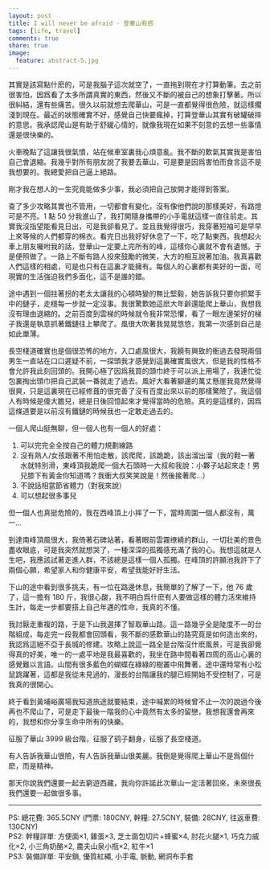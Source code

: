 ```yaml
---
layout: post
title: I will never be afraid - 登華山有感
tags: [life, travel]
comments: true
share: true
image:
  feature: abstract-5.jpg
---
```


其實是該寫點什麽的，可是我腦子這次就空了，一直拖到現在才打算動筆。去之前很害怕，因爲看了太多所謂真實的東西，然後又不斷的被自己的想象打擊著。所以很糾結，還有些痛苦。很久以前就想去爬華山，可是一直都覺得很危險，就這樣擱淺到現在。最近的狀態確實不好，感覺自己快要瘋掉，打算登華山其實有破罐破摔的意思。我承認爬山是有助于舒緩心情的，就像我現在如果不刻意的去想一些事情還是很快樂的。

火車晚點了這讓我很氣憤，站在候車室裏我心煩意亂。我不斷的歎氣其實我是害怕自己會退縮。我幾乎對所有朋友說了我要去華山，可是要是因爲害怕而食言這不是我想要的。我總愛把自己逼上絕路。

剛才我在想人的一生究竟能做多少事，我必須把自己放開才能得到答案。

查了多少攻略其實也不管用，一切都會有變化，沒有像他們說的那樣美好，有路燈可是不亮。1 點 50 分我進山了，我打開隨身攜帶的小手電就這樣一直往前走。其實我沒指望能看見日出，可是我卻看見了。並且我覺得很巧，我穿著短袖可是早早上來等候的人們都穿的棉衣。看完日出我好好休息了一下，吃了點東西。我想起火車上朋友囑咐我的話，登華山一定要上完所有的峰，這樣你心裏就不會有遺憾。于是便照做了。一路上不斷有路人投來鼓勵的微笑，大方的相互說著加油。我真喜歡人們這樣的相處，可是也只有在這裏才能擁有。每個人的心裏都有美好的一面，可現實的生活強迫我們多面化，這不是誰的錯。

途中遇到一個拄著拐的老太太讓我的心頓時變的無比堅毅，她告訴我只要你抓緊手中的鏈子，走穩每一步就一定沒事。我很驚歎她這麽大年齡還能爬上華山，我想我沒有理由退縮的。之前百度到雲梯的時候就令我非常恐懼，看了一眼左邊架好的梯子我還是執意抓著鐵鏈往上攀爬了。風很大吹著我晃晃悠悠，我第一次感到自己是如此單薄。

長空棧道確實也是個很恐怖的地方，入口處風很大，我饒有興致的衝過去發現兩個男生一直站在口口遲疑不前，一探頭我才感覺到這裏確實風很大，但是我的性格不會允許我此刻回頭的。我開心極了因爲我買的頭巾終于可以派上用場了，我連忙從包裏掏出頭巾把自己武裝一番就走了過去。風好大看著腳邊的萬丈懸崖我竟然覺得很爽，只是這裏現在已經修葺的很完善了沒有百度出來以前的那樣驚險了。我這個人有時候是傻大膽兒，總是日後回憶起來才覺得當時的危險。真的是這樣的，因爲這條道要是以前沒有鐵鏈的時候我也一定敢走過去的。

一個人爬山挺無聊，但一個人也有一個人的好處：

1. 可以完完全全按自己的體力規劃線路<br />
2. 沒有熟人/女孩跟著不用怕走散，該爬爬，該跪跪，該出溜出溜（我的鞋一著水就特別滑，東峰頂我跪爬一個大石頭時一大叔和我說：小夥子站起來走！男兒膝下有黃金你知道嗎？我衝大叔笑笑說是！然後接著爬...）<br />
3. 不說話相當節省體力（對我來說）<br />
4. 可以想起很多事兒

但一個人也真挺危險的，我在西峰頂上小摔了一下，當時周圍一個人都沒有，萬一...

到達南峰頂風很大，我倚著石碑站著，看著眼前雲霧缭繞的群山，一切壯美的景色盡收眼底，可是我突然就想哭了，一種深深的孤獨感充滿了我的心。我想這就是人生吧，我應該試著走進人群，不該總是這樣一個人孤獨。在峰頂的許願池我許下了兩個心願，希望家人和你健康平安，希望我能好好生活。

下山的途中看到很多挑夫，有一位在路邊休息，我簡單的了解了一下，他 76 歲了，這一擔有 180 斤，我很心酸，我不明白爲什麽有人要做這樣的體力活來維持生計，每走一步都要搭上自己年邁的性命，我真的不懂。

我討厭走重複的路，于是下山我選擇了智取華山路。這一路幾乎全是陡度不一的台階組成，每走完一段我都會回頭看，我不斷的感歎華山的路究竟是如何造出來的，我認爲這絕不亞于長城的修建。攻略上說這一路全是台階沒什麽風景，可是我卻覺得真的好美，唯一的一處平地是我最喜歡的，我坐在路中間看著四周的高山心裏的感覺難以言語。山間有很多藍色的蝴蝶在綠綠的樹叢中飛舞著，途中還時常有小松鼠跳躍著，這都是我從未見過的，漫長的台階讓我的腿已經開始不受控制了，可是我真的很開心。

終于看到黃埔峪廣場我知道旅途就要結束，途中喊累的時候曾不止一次的說過今後再也不爬山了，可是走下最後一階我的心中竟然有太多的留戀，我想我還會再來的，我想和你分享生命中所有的快樂。

征服了華山 3999 級台階，征服了鹞子翻身，征服了長空棧道。

有人告訴我華山很險，有人告訴我華山很美麗。我倒是覺得爬上華山不是爲個什麽，而是精神。

那天你說我們還要一起去窮遊西藏，我向你許諾此次華山一定活著回來，未來很長我們還要一起做很多事。

------------------------------------------------------------------------------------------------------

PS: 總花費: 365.5CNY (門票: 180CNY, 幹糧: 27.5CNY, 裝備: 28CNY, 往返車費: 130CNY)<br />
PS2: 幹糧詳單: 方便面×1, 雞蛋×3, 芝士面包切片+蜂蜜×4, 肘花火腿×1, 巧克力威化×2, 小三角奶酪×2, 農夫山泉小瓶×2, 紅牛×1<br />
PS3: 裝備詳單: 平安鎖, 優質紅繩, 小手電, 脈動, 網洞布手套<br />
